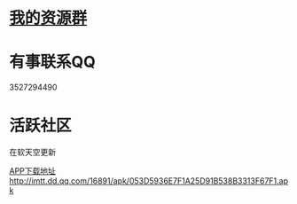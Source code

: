# [我的资源群](https://github.com/ZGQ-inc/transit-groups)

# 有事联系QQ

3527294490

# 活跃社区

在软天空更新

[APP下载地址](https://sj.qq.com/myapp/detail.htm?apkName=com.rtk.app)
http://imtt.dd.qq.com/16891/apk/053D5936E7F1A25D91B538B3313F67F1.apk
<!--
**ZGQ-inc/ZGQ-inc** is a ✨ _special_ ✨ repository because its `README.md` (this file) appears on your GitHub profile.

Here are some ideas to get you started:

- 🔭 I’m currently working on ...
- 🌱 I’m currently learning ...
- 👯 I’m looking to collaborate on ...
- 🤔 I’m looking for help with ...
- 💬 Ask me about ...
- 📫 How to reach me: ...
- 😄 Pronouns: ...
- ⚡ Fun fact: ...
-->

